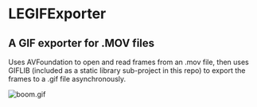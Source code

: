 # LEGIFExporter
## A GIF exporter for .MOV files

Uses AVFoundation to open and read frames from an .mov file, then uses GIFLIB (included as a static library sub-project in this repo) to export the frames to a .gif file asynchronously.

![boom.gif](http://i.imgur.com/sjoUKoD.gif)